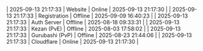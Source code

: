 | 2025-09-13 21:17:33 | Website | Online | 2025-09-13 21:17:30 |
| 2025-09-13 21:17:33 | Registration | Offline | 2025-09-09 16:40:23 |
| 2025-09-13 21:17:33 | Auth Server | Offline | 2025-08-18 09:33:31 |
| 2025-09-13 21:17:33 | Kezan (PvE) | Offline | 2025-08-03 17:58:02 |
| 2025-09-13 21:17:33 | Gurubashi (PvP) | Offline | 2025-08-23 21:44:06 |
| 2025-09-13 21:17:33 | Cloudflare | Online | 2025-09-13 21:17:30 |
